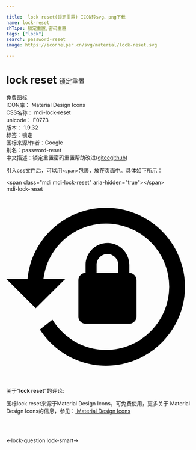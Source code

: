 ```yaml
---

title:  lock reset(锁定重置) ICON转svg、png下载
name: lock-reset
zhTips: 锁定重置,密码重置
tags: ["lock"]
search: password-reset
image: https://iconhelper.cn/svg/material/lock-reset.svg

---
```


# lock reset  <small style="font-size: 60%;font-weight: 100">锁定重置</small>


<div class="detail-page">
<p>
<span><span class="badge-success badge">免费图标</span> </span>
<br/>
<span>
ICON库：
<span class="badge-secondary badge">Material Design Icons</span> 
</span>
<br/>
<span>
CSS名称：
<span class="badge-secondary badge">mdi-lock-reset</span> 
</span>
<br/>
<span>
unicode：
<span class="badge-secondary badge">F0773</span> 
<copy-btn content='F0773' btn-title=""></copy-btn>
<copy-btn :content='String.fromCodePoint(parseInt("F0773", 16))' btn-title="复制U"></copy-btn>
</span>
<br/>
<span>
版本：
<span class="badge-secondary badge">1.9.32</span> 
</span><br/><span>标签：<span class="badge-light badge"><router-link to="/tags/lock.html">锁定</router-link></span></span>
<br/>
<span>图标来源/作者：<span class="badge-light badge">Google</span></span> 
<br/>
<span>别名：<span class="badge-light badge">password-reset</span></span><br/><span class="zh-detail">中文描述：<span class="badge-primary badge">锁定重置</span><span class="badge-primary badge">密码重置</span><span class="help-link"><span>帮助改进</span>(<a href="https://gitee.com/liuwave/icon-helper/edit/master/json/material/lock-reset.json" target="_blank" rel="noopener noreferrer">gitee</a><a href="https://github.com/liuwave/icon-helper/edit/master/json/material/lock-reset.json" target="_blank" rel="noopener noreferrer">github</a></span>)</span><br/>
</p>
</div>
<div class="alert alert-dark">
  <i class="mdi mdi-lock-reset mdi-48px"></i>
  <i class="mdi mdi-lock-reset mdi-36px"></i>
  <i class="mdi mdi-lock-reset mdi-24px"></i>
  <i class="mdi mdi-lock-reset mdi-18px"></i>
</div>
<div>
  <p>引入css文件后，可以用<code>&lt;span&gt;</code>包裹，放在页面中。具体如下所示：    
  </p>
  <div class="alert alert-primary" style="font-size: 14px">
    &lt;span class="mdi mdi-lock-reset" aria-hidden="true"&gt;&lt;/span&gt;
    <copy-btn content='<span class="mdi mdi-lock-reset" aria-hidden="true"></span>'></copy-btn>
  </div>
  <div class="alert alert-secondary">
    <i class="mdi mdi-lock-reset"
    style="font-size: 24px"
    aria-hidden="true"></i> mdi-lock-reset
    <copy-btn content="mdi-lock-reset" btn-title="复制图标名称"></copy-btn>
  </div>
</div>
<div id="svg" class="svg-wrap">
<svg xmlns="http://www.w3.org/2000/svg" viewBox="0 0 24 24"><path d="M12.63,2C18.16,2 22.64,6.5 22.64,12C22.64,17.5 18.16,22 12.63,22C9.12,22 6.05,20.18 4.26,17.43L5.84,16.18C7.25,18.47 9.76,20 12.64,20A8,8 0 0,0 20.64,12A8,8 0 0,0 12.64,4C8.56,4 5.2,7.06 4.71,11H7.47L3.73,14.73L0,11H2.69C3.19,5.95 7.45,2 12.63,2M15.59,10.24C16.09,10.25 16.5,10.65 16.5,11.16V15.77C16.5,16.27 16.09,16.69 15.58,16.69H10.05C9.54,16.69 9.13,16.27 9.13,15.77V11.16C9.13,10.65 9.54,10.25 10.04,10.24V9.23C10.04,7.7 11.29,6.46 12.81,6.46C14.34,6.46 15.59,7.7 15.59,9.23V10.24M12.81,7.86C12.06,7.86 11.44,8.47 11.44,9.23V10.24H14.19V9.23C14.19,8.47 13.57,7.86 12.81,7.86Z" /></svg>
</div>
<detail full-name='mdi-lock-reset'></detail>
<div class="icon-detail__container">
<p>关于“<b>lock reset</b>”的评论:</p>
</div>
<Vssue title="关于“lock reset”的评论" />    
<div><p>图标lock reset来源于Material Design Icons，可免费使用，更多关于 Material Design Icons的信息，参见：<a target="_blank" href="https://iconhelper.cn/material.html"> Material Design Icons</a>
</p></div>

<div style="padding:2rem 0 " class="page-nav"><p class="inner"><span class="prev">←<router-link to="/icon/lock-question.html">lock-question</router-link></span> <span class="next"><router-link to="/icon/lock-smart.html">lock-smart</router-link>→</span></p></div>

